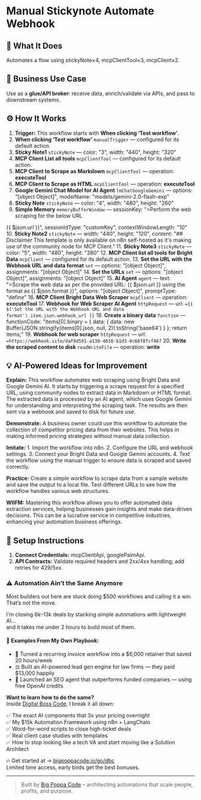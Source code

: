 # Manual Stickynote Automate Webhook
  ## 🚀 What It Does
  Automates a flow using stickyNote×4, mcpClientTool×3, mcpClient×2.
  
  ## 💼 Business Use Case
  Use as a **glue/API broker**: receive data, enrich/validate via APIs, and pass to downstream systems.
  
  ## ⚙️ How It Works
  1. **Trigger:** This workflow starts with **When clicking ‘Test workflow’**.
  2. **When clicking ‘Test workflow’** `manualTrigger` — configured for its default action.
3. **Sticky Note1** `stickyNote` — color: "3", width: "440", height: "320"
4. **MCP Client List all tools** `mcpClientTool` — configured for its default action.
5. **MCP Client to Scrape as Markdown** `mcpClientTool` — operation: **executeTool**
6. **MCP Client to Scrape as HTML** `mcpClientTool` — operation: **executeTool**
7. **Google Gemini Chat Model for AI Agent** `lmChatGoogleGemini` — options: "[object Object]", modelName: "models/gemini-2.0-flash-exp"
8. **Sticky Note** `stickyNote` — color: "4", width: "480", height: "260"
9. **Simple Memory** `memoryBufferWindow` — sessionKey: "=Perform the web scraping for the below URL

{{ $json.url }}", sessionIdType: "customKey", contextWindowLength: "10"
10. **Sticky Note2** `stickyNote` — width: "440", height: "120", content: "## Disclaimer
This template is only available on n8n self-hosted as it's making use of the community node for MCP Client."
11. **Sticky Note3** `stickyNote` — color: "5", width: "480", height: "380"
12. **MCP Client list all tools for Bright Data** `mcpClient` — configured for its default action.
13. **Set the URL with the Webhook URL and data format** `set` — options: "[object Object]", assignments: "[object Object]"
14. **Set the URLs** `set` — options: "[object Object]", assignments: "[object Object]"
15. **AI Agent** `agent` — text: "=Scrape the web data as per the provided URL:  {{ $json.url }} using the format as {{ $json.format }}", options: "[object Object]", promptType: "define"
16. **MCP Client Bright Data Web Scraper** `mcpClient` — operation: **executeTool**
17. **Webhook for Web Scraper AI Agent** `httpRequest` — url: `={{ $('Set the URL with the Webhook URL and data format').item.json.webhook_url }}`
18. **Create a binary data** `function` — functionCode: "items[0].binary = {
  data: {
    data: new Buffer(JSON.stringify(items[0].json, null, 2)).toString('base64')
  }
};
return items;"
19. **Webhook for web scraper** `httpRequest` — url: `=https://webhook.site/daf9d591-a130-4010-b1d3-0c66f8fcf467`
20. **Write the scraped content to disk** `readWriteFile` — operation: **write**
  
  ## 💡 AI-Powered Ideas for Improvement
  **Explain:** This workflow automates web scraping using Bright Data and Google Gemini AI. It starts by triggering a scrape request for a specified URL, using community nodes to extract data in Markdown or HTML format. The extracted data is processed by an AI agent, which uses Google Gemini for understanding and interpreting the scraping task. The results are then sent via a webhook and saved to disk for future use.

**Demonstrate:** A business owner could use this workflow to automate the collection of competitor pricing data from their websites. This helps in making informed pricing strategies without manual data collection.

**Imitate:** 1. Import the workflow into n8n. 2. Configure the URL and webhook settings. 3. Connect your Bright Data and Google Gemini accounts. 4. Test the workflow using the manual trigger to ensure data is scraped and saved correctly.

**Practice:** Create a simple workflow to scrape data from a sample website and save the output to a local file. Test different URLs to see how the workflow handles various web structures.

**WIIFM:** Mastering this workflow allows you to offer automated data extraction services, helping businesses gain insights and make data-driven decisions. This can be a lucrative service in competitive industries, enhancing your automation business offerings.
  
  ## 🔧 Setup Instructions
  1. **Connect Credentials:** mcpClientApi, googlePalmApi.
2. **API Contracts:** Validate required headers and 2xx/4xx handling; add retries for 429/5xx.
  
### ⚠️ Automation Ain’t the Same Anymore

Most builders out here are stuck doing $500 workflows and calling it a win.  
That’s not the move.  

I'm closing $6k–$13k deals by stacking simple automations with lightweight AI...  
and it takes me under 2 hours to build most of them.

#### 🧠 Examples From My Own Playbook:
- 🔁 Turned a recurring invoice workflow into a $6,000 retainer that saved 20 hours/week  
- ⚖️ Built an AI-powered lead gen engine for law firms — they paid $13,000 happily  
- 🚀 Launched an SEO agent that outperforms funded companies — using free OpenAI credits  

**Want to learn how to do the same?**  
Inside [Digital Boss Code](https://bigpoppacode.io/go/dbc), I break it all down:

✅ The exact AI components that 3x your pricing overnight  
✅ My $15k Automation Framework using n8n + LangChain  
✅ Word-for-word scripts to close high-ticket deals  
✅ Real client case studies with templates  
✅ How to stop looking like a tech VA and start moving like a Solution Architect  

🔥 Get started at → [bigpoppacode.io/go/dbc](https://bigpoppacode.io/go/dbc)  
Limited time access, early birds get the best bonuses.

---
> Built by [Big Poppa Code](https://bigpoppacode.io) – architecting automations that scale people, profits, and purpose.
  
